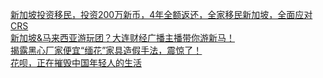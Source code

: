   
[新加坡投资移民，投资200万新币，4年全额返还，全家移民新加坡，全面应对CRS](http://www.dianyue.me/archives/389/3bywvkp7uqbkbk4f/)  
[新加坡&amp;马来西亚游玩团？大连财经广播主播带你游新马！](http://www.dianyue.me/archives/429/ynrnnmidtrubue7h/)  
[揭露黑心厂家便宜“缅花”家具造假手法，震惊了！](http://www.dianyue.me/archives/532/3o62bx439sf9smn5/)  
[花呗，正在摧毁中国年轻人的生活](http://www.dianyue.me/archives/169/n0usaqcz9wc8sgu0/)